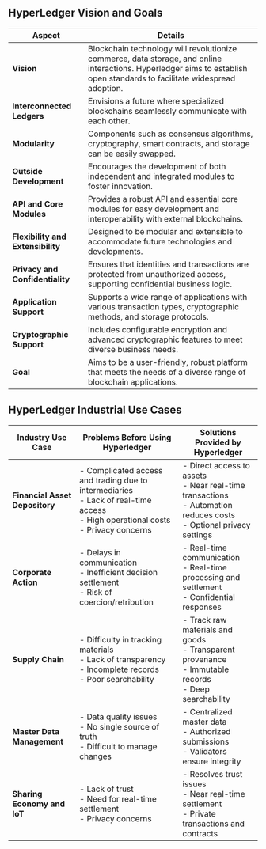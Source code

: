 ## HyperLedger Vision and Goals
| **Aspect**                     | **Details**                                                                                                     |
|--------------------------------|-----------------------------------------------------------------------------------------------------------------|
| **Vision**                     | Blockchain technology will revolutionize commerce, data storage, and online interactions. Hyperledger aims to establish open standards to facilitate widespread adoption. |
| **Interconnected Ledgers**     | Envisions a future where specialized blockchains seamlessly communicate with each other.                         |
| **Modularity**                 | Components such as consensus algorithms, cryptography, smart contracts, and storage can be easily swapped.       |
| **Outside Development**        | Encourages the development of both independent and integrated modules to foster innovation.                     |
| **API and Core Modules**       | Provides a robust API and essential core modules for easy development and interoperability with external blockchains. |
| **Flexibility and Extensibility** | Designed to be modular and extensible to accommodate future technologies and developments.                       |
| **Privacy and Confidentiality**| Ensures that identities and transactions are protected from unauthorized access, supporting confidential business logic. |
| **Application Support**        | Supports a wide range of applications with various transaction types, cryptographic methods, and storage protocols. |
| **Cryptographic Support**      | Includes configurable encryption and advanced cryptographic features to meet diverse business needs.             |
| **Goal**                       | Aims to be a user-friendly, robust platform that meets the needs of a diverse range of blockchain applications.   |

## HyperLedger Industrial Use Cases
| **Industry Use Case**       | **Problems Before Using Hyperledger**                                                | **Solutions Provided by Hyperledger**                                                |
|-----------------------------|---------------------------------------------------------------------------------------|--------------------------------------------------------------------------------------|
| **Financial Asset Depository** | - Complicated access and trading due to intermediaries <br> - Lack of real-time access <br> - High operational costs <br> - Privacy concerns | - Direct access to assets <br> - Near real-time transactions <br> - Automation reduces costs <br> - Optional privacy settings  |
| **Corporate Action**        | - Delays in communication <br> - Inefficient decision settlement <br> - Risk of coercion/retribution | - Real-time communication <br> - Real-time processing and settlement <br> - Confidential responses |
| **Supply Chain**            | - Difficulty in tracking materials <br> - Lack of transparency <br> - Incomplete records <br> - Poor searchability | - Track raw materials and goods <br> - Transparent provenance <br> - Immutable records <br> - Deep searchability |
| **Master Data Management**  | - Data quality issues <br> - No single source of truth <br> - Difficult to manage changes | - Centralized master data <br> - Authorized submissions <br> - Validators ensure integrity |
| **Sharing Economy and IoT** | - Lack of trust <br> - Need for real-time settlement <br> - Privacy concerns | - Resolves trust issues <br> - Near real-time settlement <br> - Private transactions and contracts |
